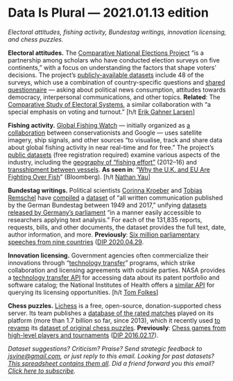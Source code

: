 Data Is Plural — 2021.01.13 edition
===================================

*Electoral attitudes, fishing activity, Bundestag writings, innovation licensing, and chess puzzles.*


__Electoral attitudes.__ The [Comparative National Elections Project](https://u.osu.edu/cnep/) “is a partnership among scholars who have conducted election surveys on five continents,” with a focus on understanding the factors that shape voters’ decisions. The project’s [publicly-available datasets](https://u.osu.edu/cnep/surveys/surveys-through-2012/) include 48 of the surveys, which use a combination of country-specific questions and [shared questionnaire](https://u.osu.edu/cnep/common-core-questionnaire/) — asking about political news consumption, attitudes towards democracy, interpersonal communications, and other topics. __Related__: The [Comparative Study of Electoral Systems](https://cses.org/), a similar collaboration with “a special emphasis on voting and turnout.” [h/t [Erik Gahner Larsen](https://github.com/erikgahner/PolData/commit/26ff4d1932024d71b29a1195597d5e5a64367cca)]


__Fishing activity.__ [Global Fishing Watch](https://globalfishingwatch.org/) — initially organized as [a collaboration](https://globalfishingwatch.org/about-us/) between conservationists and Google — uses satellite imagery, ship signals, and other sources “to visualise, track and share data about global fishing activity in near real-time and for free.” The project’s [public datasets](https://globalfishingwatch.org/datasets-and-code/) (free registration required) examine various aspects of the industry, including the [geography of “fishing effort”](https://globalfishingwatch.org/datasets-and-code/fishing-effort/) (2012–16) and [transshipment between vessels](https://globalfishingwatch.org/transshipment-success/report-first-global-view-transshipment-sea/). __As seen in__: “[Why the U.K. and EU Are Fighting Over Fish](https://www.bloomberg.com/graphics/2020-brexit-eu-fisheries/)” (Bloomberg). [h/t [Nathan Yau](https://flowingdata.com/2020/12/21/who-catches-the-most-fish/)]


__Bundestag writings.__ Political scientists [Corinna Kroeber](https://corinna-kroeber.jimdofree.com/) and [Tobias Remschel](https://twitter.com/tremsch) have [compiled](https://www.cambridge.org/core/journals/government-and-opposition/article/every-single-word-a-new-data-set-including-all-parliamentary-materials-published-in-germany/34D424C406687F7446C6F32980A4FE84) a [dataset](https://dataverse.harvard.edu/dataset.xhtml?persistentId=doi:10.7910/DVN/7EJ1KI) of “all written communication published by the German Bundestag between 1949 and 2017,” unifying [datasets released by Germany’s parliament](https://www.bundestag.de/services/opendata) “in a manner easily accessible to researchers applying text analysis.” For each of the 131,835 reports, requests, bills, and other documents, the dataset provides the full text, date, author information, and more. __Previously__: [Six million parliamentary speeches from nine countries](https://dataverse.harvard.edu/dataset.xhtml?persistentId=doi:10.7910/DVN/L4OAKN) ([DIP 2020.04.29](https://tinyletter.com/data-is-plural/letters/data-is-plural-2020-04-29-edition).


__Innovation licensing.__ Government agencies often commercialize their innovations through “[technology transfer](https://federallabs.org/learning-center/what-is-t2)” programs, which strike collaboration and licensing agreements with outside parties. NASA provides a [technology transfer API](https://technology.nasa.gov/api/) for accessing data about its patent portfolio and software catalog; the National Institutes of Health offers a [similar API](https://www.ott.nih.gov/nih-ott-api) for querying its licensing opportunities. [h/t [Tom Folkes](https://alexlib.info/)]


__Chess puzzles.__ [Lichess](https://lichess.org/about) is a free, open-source, donation-supported chess server. Its team publishes a [database of the rated matches](https://database.lichess.org/) played on its platform (more than 1.7 billion so far, since 2013), which it recently used [to revamp](https://lichess.org/blog/X-S6gRUAAGjNX4ki/new-puzzles-are-here) its [dataset of original chess puzzles](https://database.lichess.org/#puzzles). __Previously__: [Chess games from high-level players and tournaments](http://www.pgnmentor.com/files.html) ([DIP 2016.02.17](https://tinyletter.com/data-is-plural/letters/data-is-plural-2016-02-17-edition)).


*Dataset suggestions? Criticism? Praise? Send strategic feedback to jsvine@gmail.com, or just reply to this email. Looking for past datasets? [This spreadsheet contains them all](https://docs.google.com/spreadsheets/d/1wZhPLMCHKJvwOkP4juclhjFgqIY8fQFMemwKL2c64vk). Did a friend forward you this email? [Click here to subscribe](https://tinyletter.com/data-is-plural).*